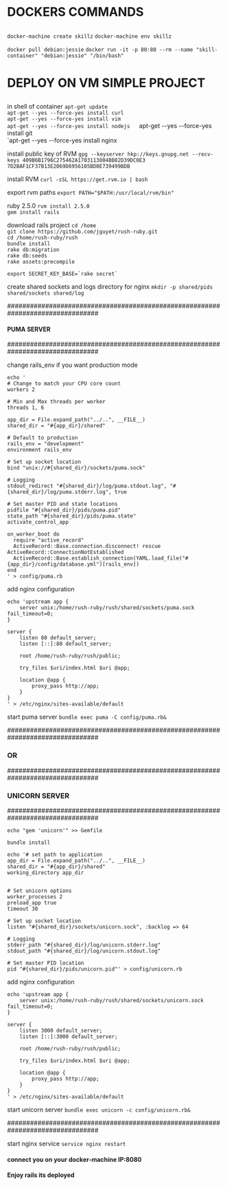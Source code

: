 ##
# DOCKERS COMMANDS
##

`docker-machine create skillz`
`docker-machine env skillz`

`docker pull debian:jessie`
`docker run -it -p 80:80 --rm --name "skill-container" "debian:jessie" "/bin/bash"`

##
# DEPLOY ON VM SIMPLE PROJECT
##

in shell of container
`apt-get update`  
`apt-get --yes --force-yes install curl`  
`apt-get --yes --force-yes install vim`  
`apt-get --yes --force-yes install nodejs  
`apt-get --yes --force-yes install git  
`apt-get --yes --force-yes install nginx  

install public key of RVM
`gpg --keyserver hkp://keys.gnupg.net --recv-keys 409B6B1796C275462A1703113804BB82D39DC0E3 7D2BAF1CF37B13E2069D6956105BD0E739499BDB`  

install RVM
`curl -sSL https://get.rvm.io | bash`  

export rvm paths
`export PATH="$PATH:/usr/local/rvm/bin"`  

ruby 2.5.0
`rvm install 2.5.0`  
`gem install rails`  

download rails project
`cd /home`  
`git clone https://github.com/jguyet/rush-ruby.git`  
`cd /home/rush-ruby/rush`  
`bundle install`  
`rake db:migration`  
`rake db:seeds`  
`rake assets:precompile`  

```
export SECRET_KEY_BASE=`rake secret`
```

create shared sockets and logs directory for nginx
`mkdir -p shared/pids shared/sockets shared/log`  

################################################################################
####                              PUMA SERVER
################################################################################

change rails_env if you want production mode
```
echo '
# Change to match your CPU core count
workers 2

# Min and Max threads per worker
threads 1, 6

app_dir = File.expand_path("../..", __FILE__)
shared_dir = "#{app_dir}/shared"

# Default to production
rails_env = "development"
environment rails_env

# Set up socket location
bind "unix://#{shared_dir}/sockets/puma.sock"

# Logging
stdout_redirect "#{shared_dir}/log/puma.stdout.log", "#{shared_dir}/log/puma.stderr.log", true

# Set master PID and state locations
pidfile "#{shared_dir}/pids/puma.pid"
state_path "#{shared_dir}/pids/puma.state"
activate_control_app

on_worker_boot do
  require "active_record"
  ActiveRecord::Base.connection.disconnect! rescue ActiveRecord::ConnectionNotEstablished
  ActiveRecord::Base.establish_connection(YAML.load_file("#{app_dir}/config/database.yml")[rails_env])
end
' > config/puma.rb
```

add nginx configuration
```
echo 'upstream app {
	server unix:/home/rush-ruby/rush/shared/sockets/puma.sock fail_timeout=0;
}

server {
	listen 80 default_server;
	listen [::]:80 default_server;

	root /home/rush-ruby/rush/public;

	try_files $uri/index.html $uri @app;

	location @app {
		proxy_pass http://app;
	}
}
' > /etc/nginx/sites-available/default
```

start puma server
`bundle exec puma -C config/puma.rb&`

################################################################################

###                                    OR

################################################################################
###                              UNICORN SERVER
################################################################################

`echo "gem 'unicorn'" >> Gemfile` 

`bundle install`

```
echo '# set path to application
app_dir = File.expand_path("../..", __FILE__)
shared_dir = "#{app_dir}/shared"
working_directory app_dir


# Set unicorn options
worker_processes 2
preload_app true
timeout 30

# Set up socket location
listen "#{shared_dir}/sockets/unicorn.sock", :backlog => 64

# Logging
stderr_path "#{shared_dir}/log/unicorn.stderr.log"
stdout_path "#{shared_dir}/log/unicorn.stdout.log"

# Set master PID location
pid "#{shared_dir}/pids/unicorn.pid"' > config/unicorn.rb
```

add nginx configuration
```
echo 'upstream app {
	server unix:/home/rush-ruby/rush/shared/sockets/unicorn.sock fail_timeout=0;
}

server {
	listen 3000 default_server;
	listen [::]:3000 default_server;

	root /home/rush-ruby/rush/public;

	try_files $uri/index.html $uri @app;

	location @app {
		proxy_pass http://app;
	}
}
' > /etc/nginx/sites-available/default
```

start unicorn server
`bundle exec unicorn -c config/unicorn.rb&`

################################################################################

start nginx service
`service nginx restart`

#### connect you on your docker-machine IP:8080
#### Enjoy rails its deployed
